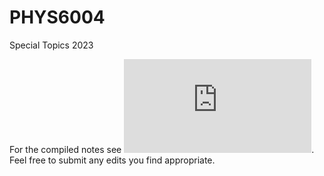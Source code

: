 # PHYS6004
Special Topics 2023

For the compiled notes see ![master.pdf](https://github.com/CianLM/PHYS6004/raw/main/master.pdf). Feel free to submit any edits you find appropriate.
